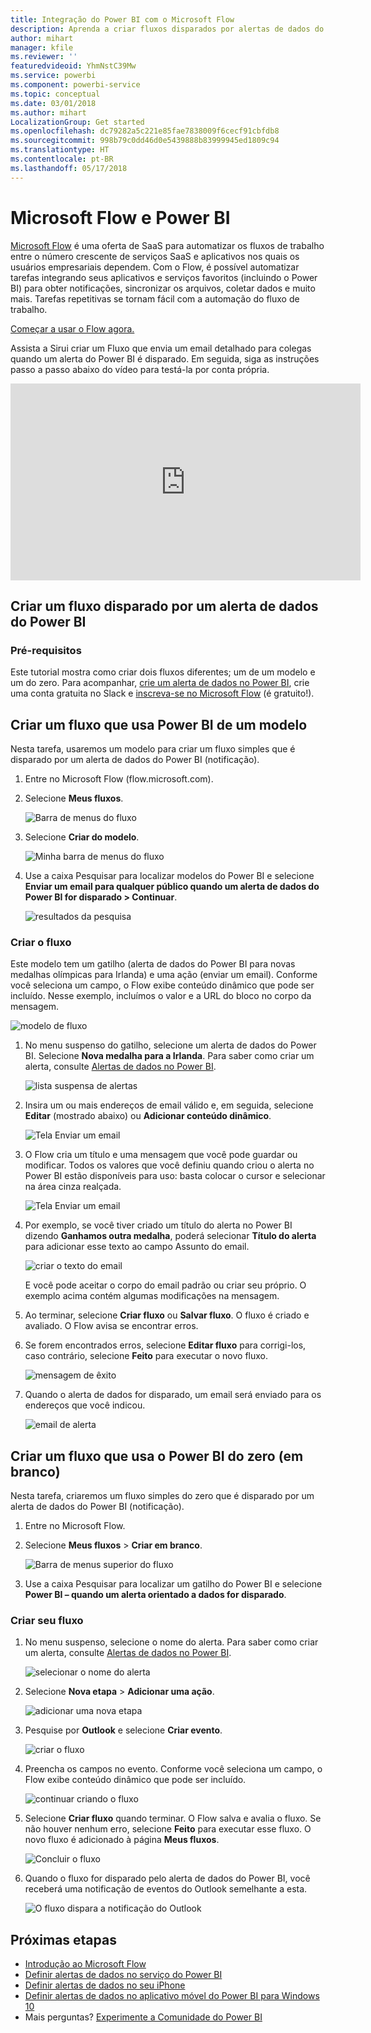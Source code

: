 ```yaml
---
title: Integração do Power BI com o Microsoft Flow
description: Aprenda a criar fluxos disparados por alertas de dados do Power BI.
author: mihart
manager: kfile
ms.reviewer: ''
featuredvideoid: YhmNstC39Mw
ms.service: powerbi
ms.component: powerbi-service
ms.topic: conceptual
ms.date: 03/01/2018
ms.author: mihart
LocalizationGroup: Get started
ms.openlocfilehash: dc79282a5c221e85fae7838009f6cecf91cbfdb8
ms.sourcegitcommit: 998b79c0dd46d0e5439888b83999945ed1809c94
ms.translationtype: HT
ms.contentlocale: pt-BR
ms.lasthandoff: 05/17/2018
---
```

# <a name="microsoft-flow-and-power-bi"></a>Microsoft Flow e Power BI

[Microsoft Flow](https://flow.microsoft.com/en-us/documentation/getting-started) é uma oferta de SaaS para automatizar os fluxos de trabalho entre o número crescente de serviços SaaS e aplicativos nos quais os usuários empresariais dependem. Com o Flow, é possível automatizar tarefas integrando seus aplicativos e serviços favoritos (incluindo o Power BI) para obter notificações, sincronizar os arquivos, coletar dados e muito mais. Tarefas repetitivas se tornam fácil com a automação do fluxo de trabalho.

[Começar a usar o Flow agora.](https://flow.microsoft.com/documentation/getting-started)

Assista a Sirui criar um Fluxo que envia um email detalhado para colegas quando um alerta do Power BI é disparado. Em seguida, siga as instruções passo a passo abaixo do vídeo para testá-la por conta própria.

<iframe width="560" height="315" src="https://www.youtube.com/embed/YhmNstC39Mw" frameborder="0" allowfullscreen></iframe>

## <a name="create-a-flow-that-is-triggered-by-a-power-bi-data-alert"></a>Criar um fluxo disparado por um alerta de dados do Power BI

### <a name="prerequisites"></a>Pré-requisitos
Este tutorial mostra como criar dois fluxos diferentes; um de um modelo e um do zero. Para acompanhar, [crie um alerta de dados no Power BI](service-set-data-alerts.md), crie uma conta gratuita no Slack e [inscreva-se no Microsoft Flow](https://flow.microsoft.com/en-us/#home-signup) (é gratuito!).

## <a name="create-a-flow-that-uses-power-bi---from-a-template"></a>Criar um fluxo que usa Power BI de um modelo
Nesta tarefa, usaremos um modelo para criar um fluxo simples que é disparado por um alerta de dados do Power BI (notificação).

1. Entre no Microsoft Flow (flow.microsoft.com).
2. Selecione **Meus fluxos**.
   
   ![Barra de menus do fluxo](media/service-flow-integration/power-bi-my-flows.png)
3. Selecione **Criar do modelo**.
   
    ![Minha barra de menus do fluxo](media/service-flow-integration/power-bi-template.png)
4. Use a caixa Pesquisar para localizar modelos do Power BI e selecione **Enviar um email para qualquer público quando um alerta de dados do Power BI for disparado > Continuar**.
   
    ![resultados da pesquisa](media/service-flow-integration/power-bi-flow-alert.png)


### <a name="build-the-flow"></a>Criar o fluxo
Este modelo tem um gatilho (alerta de dados do Power BI para novas medalhas olímpicas para Irlanda) e uma ação (enviar um email). Conforme você seleciona um campo, o Flow exibe conteúdo dinâmico que pode ser incluído.  Nesse exemplo, incluímos o valor e a URL do bloco no corpo da mensagem.

![modelo de fluxo](media/service-flow-integration/power-bi-template1.png)

1. No menu suspenso do gatilho, selecione um alerta de dados do Power BI. Selecione **Nova medalha para a Irlanda**. Para saber como criar um alerta, consulte [Alertas de dados no Power BI](service-set-data-alerts.md).
   
   ![lista suspensa de alertas](media/service-flow-integration/power-bi-trigger-flow.png)
2. Insira um ou mais endereços de email válido e, em seguida, selecione **Editar** (mostrado abaixo) ou **Adicionar conteúdo dinâmico**. 
   
   ![Tela Enviar um email](media/service-flow-integration/power-bi-flow-email.png)

3. O Flow cria um título e uma mensagem que você pode guardar ou modificar. Todos os valores que você definiu quando criou o alerta no Power BI estão disponíveis para uso: basta colocar o cursor e selecionar na área cinza realçada. 

   ![Tela Enviar um email](media/service-flow-integration/power-bi-flow-email-default.png)

1.  Por exemplo, se você tiver criado um título do alerta no Power BI dizendo **Ganhamos outra medalha**, poderá selecionar **Título do alerta** para adicionar esse texto ao campo Assunto do email.

    ![criar o texto do email](media/service-flow-integration/power-bi-flow-message.png)

    E você pode aceitar o corpo do email padrão ou criar seu próprio. O exemplo acima contém algumas modificações na mensagem.

1. Ao terminar, selecione **Criar fluxo** ou **Salvar fluxo**.  O fluxo é criado e avaliado.  O Flow avisa se encontrar erros.
2. Se forem encontrados erros, selecione **Editar fluxo** para corrigi-los, caso contrário, selecione **Feito** para executar o novo fluxo.
   
   ![mensagem de êxito](media/service-flow-integration/power-bi-flow-running.png)
5. Quando o alerta de dados for disparado, um email será enviado para os endereços que você indicou.  
   
   ![email de alerta](media/service-flow-integration/power-bi-flow-email2.png)

## <a name="create-a-flow-that-uses-power-bi---from-scratch-blank"></a>Criar um fluxo que usa o Power BI do zero (em branco)
Nesta tarefa, criaremos um fluxo simples do zero que é disparado por um alerta de dados do Power BI (notificação).

1. Entre no Microsoft Flow.
2. Selecione **Meus fluxos** > **Criar em branco**.
   
   ![Barra de menus superior do fluxo](media/service-flow-integration/power-bi-my-flows.png)
3. Use a caixa Pesquisar para localizar um gatilho do Power BI e selecione **Power BI – quando um alerta orientado a dados for disparado**.

### <a name="build-your-flow"></a>Criar seu fluxo
1. No menu suspenso, selecione o nome do alerta.  Para saber como criar um alerta, consulte [Alertas de dados no Power BI](service-set-data-alerts.md).
   
    ![selecionar o nome do alerta](media/service-flow-integration/power-bi-totalstores2.png)
2. Selecione **Nova etapa** > **Adicionar uma ação**.
   
   ![adicionar uma nova etapa](media/service-flow-integration/power-bi-new-step.png)
3. Pesquise por **Outlook** e selecione **Criar evento**.
   
   ![criar o fluxo](media/service-flow-integration/power-bi-create-event.png)
4. Preencha os campos no evento. Conforme você seleciona um campo, o Flow exibe conteúdo dinâmico que pode ser incluído.
   
   ![continuar criando o fluxo](media/service-flow-integration/power-bi-flow-event.png)
5. Selecione **Criar fluxo** quando terminar.  O Flow salva e avalia o fluxo. Se não houver nenhum erro, selecione **Feito** para executar esse fluxo.  O novo fluxo é adicionado à página **Meus fluxos**.
   
   ![Concluir o fluxo](media/service-flow-integration/power-bi-flow-running.png)
6. Quando o fluxo for disparado pelo alerta de dados do Power BI, você receberá uma notificação de eventos do Outlook semelhante a esta.
   
    ![O fluxo dispara a notificação do Outlook](media/service-flow-integration/power-bi-flow-notice.png)

## <a name="next-steps"></a>Próximas etapas
* [Introdução ao Microsoft Flow](https://flow.microsoft.com/en-us/documentation/getting-started/)
* [Definir alertas de dados no serviço do Power BI](service-set-data-alerts.md)
* [Definir alertas de dados no seu iPhone](mobile-set-data-alerts-in-the-mobile-apps.md)
* [Definir alertas de dados no aplicativo móvel do Power BI para Windows 10](mobile-set-data-alerts-in-the-mobile-apps.md)
* Mais perguntas? [Experimente a Comunidade do Power BI](http://community.powerbi.com/)


